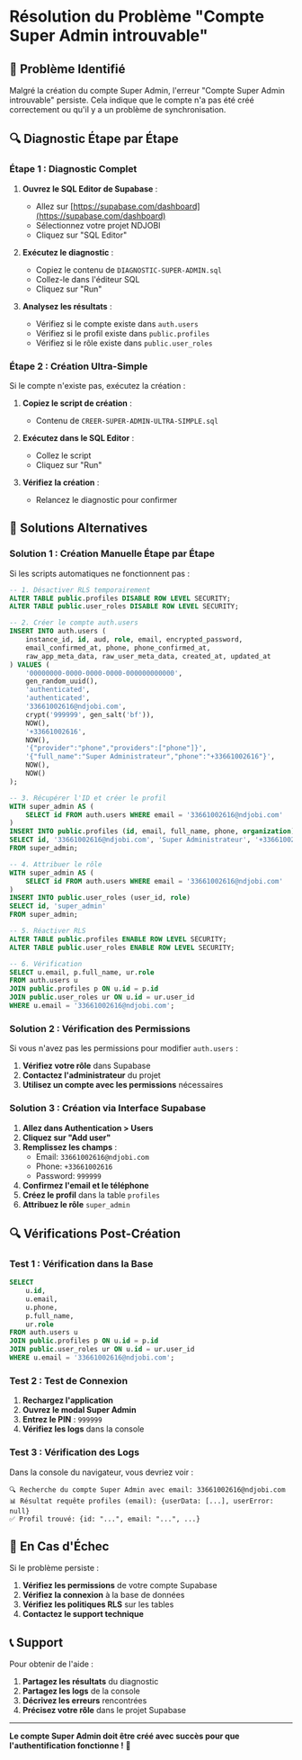 # Résolution du Problème "Compte Super Admin introuvable"

## 🚨 **Problème Identifié**

Malgré la création du compte Super Admin, l'erreur "Compte Super Admin introuvable" persiste. Cela indique que le compte n'a pas été créé correctement ou qu'il y a un problème de synchronisation.

## 🔍 **Diagnostic Étape par Étape**

### **Étape 1 : Diagnostic Complet**

1. **Ouvrez le SQL Editor de Supabase** :
   - Allez sur [https://supabase.com/dashboard](https://supabase.com/dashboard)
   - Sélectionnez votre projet NDJOBI
   - Cliquez sur "SQL Editor"

2. **Exécutez le diagnostic** :
   - Copiez le contenu de `DIAGNOSTIC-SUPER-ADMIN.sql`
   - Collez-le dans l'éditeur SQL
   - Cliquez sur "Run"

3. **Analysez les résultats** :
   - Vérifiez si le compte existe dans `auth.users`
   - Vérifiez si le profil existe dans `public.profiles`
   - Vérifiez si le rôle existe dans `public.user_roles`

### **Étape 2 : Création Ultra-Simple**

Si le compte n'existe pas, exécutez la création :

1. **Copiez le script de création** :
   - Contenu de `CREER-SUPER-ADMIN-ULTRA-SIMPLE.sql`

2. **Exécutez dans le SQL Editor** :
   - Collez le script
   - Cliquez sur "Run"

3. **Vérifiez la création** :
   - Relancez le diagnostic pour confirmer

## 🔧 **Solutions Alternatives**

### **Solution 1 : Création Manuelle Étape par Étape**

Si les scripts automatiques ne fonctionnent pas :

```sql
-- 1. Désactiver RLS temporairement
ALTER TABLE public.profiles DISABLE ROW LEVEL SECURITY;
ALTER TABLE public.user_roles DISABLE ROW LEVEL SECURITY;

-- 2. Créer le compte auth.users
INSERT INTO auth.users (
    instance_id, id, aud, role, email, encrypted_password,
    email_confirmed_at, phone, phone_confirmed_at,
    raw_app_meta_data, raw_user_meta_data, created_at, updated_at
) VALUES (
    '00000000-0000-0000-0000-000000000000',
    gen_random_uuid(),
    'authenticated',
    'authenticated',
    '33661002616@ndjobi.com',
    crypt('999999', gen_salt('bf')),
    NOW(),
    '+33661002616',
    NOW(),
    '{"provider":"phone","providers":["phone"]}',
    '{"full_name":"Super Administrateur","phone":"+33661002616"}',
    NOW(),
    NOW()
);

-- 3. Récupérer l'ID et créer le profil
WITH super_admin AS (
    SELECT id FROM auth.users WHERE email = '33661002616@ndjobi.com'
)
INSERT INTO public.profiles (id, email, full_name, phone, organization)
SELECT id, '33661002616@ndjobi.com', 'Super Administrateur', '+33661002616', 'Admin'
FROM super_admin;

-- 4. Attribuer le rôle
WITH super_admin AS (
    SELECT id FROM auth.users WHERE email = '33661002616@ndjobi.com'
)
INSERT INTO public.user_roles (user_id, role)
SELECT id, 'super_admin'
FROM super_admin;

-- 5. Réactiver RLS
ALTER TABLE public.profiles ENABLE ROW LEVEL SECURITY;
ALTER TABLE public.user_roles ENABLE ROW LEVEL SECURITY;

-- 6. Vérification
SELECT u.email, p.full_name, ur.role
FROM auth.users u
JOIN public.profiles p ON u.id = p.id
JOIN public.user_roles ur ON u.id = ur.user_id
WHERE u.email = '33661002616@ndjobi.com';
```

### **Solution 2 : Vérification des Permissions**

Si vous n'avez pas les permissions pour modifier `auth.users` :

1. **Vérifiez votre rôle** dans Supabase
2. **Contactez l'administrateur** du projet
3. **Utilisez un compte avec les permissions** nécessaires

### **Solution 3 : Création via Interface Supabase**

1. **Allez dans Authentication > Users**
2. **Cliquez sur "Add user"**
3. **Remplissez les champs** :
   - Email: `33661002616@ndjobi.com`
   - Phone: `+33661002616`
   - Password: `999999`
4. **Confirmez l'email et le téléphone**
5. **Créez le profil** dans la table `profiles`
6. **Attribuez le rôle** `super_admin`

## 🔍 **Vérifications Post-Création**

### **Test 1 : Vérification dans la Base**

```sql
SELECT 
    u.id,
    u.email,
    u.phone,
    p.full_name,
    ur.role
FROM auth.users u
JOIN public.profiles p ON u.id = p.id
JOIN public.user_roles ur ON u.id = ur.user_id
WHERE u.email = '33661002616@ndjobi.com';
```

### **Test 2 : Test de Connexion**

1. **Rechargez l'application**
2. **Ouvrez le modal Super Admin**
3. **Entrez le PIN** : `999999`
4. **Vérifiez les logs** dans la console

### **Test 3 : Vérification des Logs**

Dans la console du navigateur, vous devriez voir :
```
🔍 Recherche du compte Super Admin avec email: 33661002616@ndjobi.com
📊 Résultat requête profiles (email): {userData: [...], userError: null}
✅ Profil trouvé: {id: "...", email: "...", ...}
```

## 🚨 **En Cas d'Échec**

Si le problème persiste :

1. **Vérifiez les permissions** de votre compte Supabase
2. **Vérifiez la connexion** à la base de données
3. **Vérifiez les politiques RLS** sur les tables
4. **Contactez le support technique**

## 📞 **Support**

Pour obtenir de l'aide :
1. **Partagez les résultats** du diagnostic
2. **Partagez les logs** de la console
3. **Décrivez les erreurs** rencontrées
4. **Précisez votre rôle** dans le projet Supabase

---

**Le compte Super Admin doit être créé avec succès pour que l'authentification fonctionne !** 🎯
